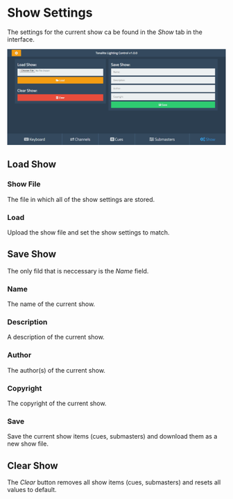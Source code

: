 # Show Settings

The settings for the current show ca be found in the *Show* tab in the interface.

![Show UI tab](images/show.png)

## Load Show

### Show File

The file in which all of the show settings are stored.

### Load

Upload the show file and set the show settings to match.

## Save Show

The only fild that is neccessary is the *Name* field.

### Name

The name of the current show.

### Description

A description of the current show.

### Author

The author(s) of the current show.

### Copyright

The copyright of the current show.

### Save

Save the current show items (cues, submasters) and download them as a new show file.

## Clear Show

The *Clear* button removes all show items (cues, submasters) and resets all values to default.
